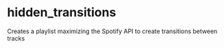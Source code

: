 # hidden_transitions
Creates a playlist maximizing the Spotify API to create transitions between tracks

